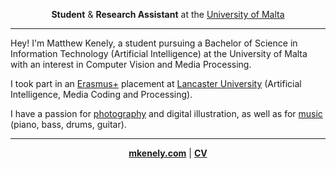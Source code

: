 <div align="center">
  
**Student** & **Research Assistant** at the <a href="https://um.edu.mt" target="_blank">University of Malta</a>

</div>
<hr>

Hey! I'm Matthew Kenely, a student pursuing a Bachelor of Science in Information Technology (Artificial Intelligence) at the University of Malta with an interest in Computer Vision and Media Processing.

I took part in an <a href="https://erasmus-plus.ec.europa.eu/" target="_blank">Erasmus+</a> placement at <a href="https://www.lancaster.ac.uk/" target="_blank">Lancaster University</a> (Artificial Intelligence, Media Coding and Processing).

I have a passion for <a href="https://www.instagram.com/m_kenely/" target="_blank">photography</a> and digital illustration, as well as for <a href="https://open.spotify.com/artist/3KFF9V5JoGPuuaWVJSwXaV?si=H-YK3pMcRA6x1N_3i_EYDA&nd=1" target="_blank">music</a> (piano, bass, drums, guitar).

<hr>

<div align="center">
  
<a href="https://mkenely.com" target="_blank">**mkenely.com**</a> | <a href="https://mkenely.com/cv.pdf" target="_blank">**CV**</a>

</div>
